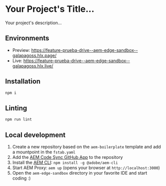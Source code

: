 # Your Project's Title...
Your project's description...

## Environments
- Preview: https://feature-prueba-drive--aem-edge-sandbox--galapagoss.hlx.page/
- Live: https://feature-prueba-drive--aem-edge-sandbox--galapagoss.hlx.live/

## Installation

```sh
npm i
```

## Linting

```sh
npm run lint
```

## Local development

1. Create a new repository based on the `aem-boilerplate` template and add a mountpoint in the `fstab.yaml`
1. Add the [AEM Code Sync GitHub App](https://github.com/apps/aem-code-sync) to the repository
1. Install the [AEM CLI](https://github.com/adobe/helix-cli): `npm install -g @adobe/aem-cli`
1. Start AEM Proxy: `aem up` (opens your browser at `http://localhost:3000`)
1. Open the `aem-edge-sandbox` directory in your favorite IDE and start coding :)
